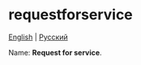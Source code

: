 # requestforservice

[English](requestforservice.md) | [Русский](requestforservice.ru.md)

Name: **Request for service**.
